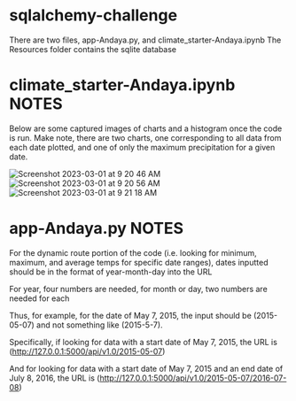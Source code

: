 # sqlalchemy-challenge

There are two files, app-Andaya.py, and climate_starter-Andaya.ipynb
The Resources folder contains the sqlite database

# climate_starter-Andaya.ipynb NOTES

Below are some captured images of charts and a histogram once the code is run.
Make note, there are two charts, one corresponding to all data from each date plotted, and one of only the maximum precipitation for a given date.


![Screenshot 2023-03-01 at 9 20 46 AM](https://user-images.githubusercontent.com/115322974/222214737-171dfc88-3ab4-40f1-9a5f-400a34481e54.png)
![Screenshot 2023-03-01 at 9 20 56 AM](https://user-images.githubusercontent.com/115322974/222214910-72a0b9fa-aa6d-40ef-9de9-ce133fa9fb8e.png)
![Screenshot 2023-03-01 at 9 21 18 AM](https://user-images.githubusercontent.com/115322974/222215115-45f62509-6888-4a92-beef-2b01e358e5ed.png)


# app-Andaya.py NOTES

For the dynamic route portion of the code (i.e. looking for minimum, maximum, and average temps for specific date ranges), dates inputted should be in the format of year-month-day into the URL


For year, four numbers are needed, for month or day, two numbers are needed for each


Thus, for example, for the date of May 7, 2015, the input should be (2015-05-07) and not something like (2015-5-7).


Specifically, if looking for data with a start date of May 7, 2015, the URL is (http://127.0.0.1:5000/api/v1.0/2015-05-07)

And for looking for data with a start date of May 7, 2015 and an end date of July 8, 2016, the URL is (http://127.0.0.1:5000/api/v1.0/2015-05-07/2016-07-08)
